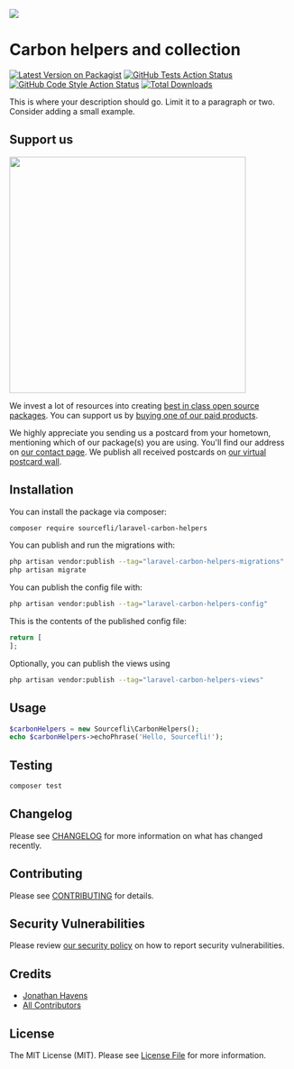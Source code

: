 
[<img src="https://github-ads.s3.eu-central-1.amazonaws.com/support-ukraine.svg?t=1" />](https://supportukrainenow.org)

# Carbon helpers and collection 

[![Latest Version on Packagist](https://img.shields.io/packagist/v/sourcefli/laravel-carbon-helpers.svg?style=flat-square)](https://packagist.org/packages/sourcefli/laravel-carbon-helpers)
[![GitHub Tests Action Status](https://img.shields.io/github/workflow/status/sourcefli/laravel-carbon-helpers/run-tests?label=tests)](https://github.com/sourcefli/laravel-carbon-helpers/actions?query=workflow%3Arun-tests+branch%3Amain)
[![GitHub Code Style Action Status](https://img.shields.io/github/workflow/status/sourcefli/laravel-carbon-helpers/Check%20&%20fix%20styling?label=code%20style)](https://github.com/sourcefli/laravel-carbon-helpers/actions?query=workflow%3A"Check+%26+fix+styling"+branch%3Amain)
[![Total Downloads](https://img.shields.io/packagist/dt/sourcefli/laravel-carbon-helpers.svg?style=flat-square)](https://packagist.org/packages/sourcefli/laravel-carbon-helpers)

This is where your description should go. Limit it to a paragraph or two. Consider adding a small example.

## Support us

[<img src="https://github-ads.s3.eu-central-1.amazonaws.com/laravel-carbon-helpers.jpg?t=1" width="419px" />](https://spatie.be/github-ad-click/laravel-carbon-helpers)

We invest a lot of resources into creating [best in class open source packages](https://spatie.be/open-source). You can support us by [buying one of our paid products](https://spatie.be/open-source/support-us).

We highly appreciate you sending us a postcard from your hometown, mentioning which of our package(s) you are using. You'll find our address on [our contact page](https://spatie.be/about-us). We publish all received postcards on [our virtual postcard wall](https://spatie.be/open-source/postcards).

## Installation

You can install the package via composer:

```bash
composer require sourcefli/laravel-carbon-helpers
```

You can publish and run the migrations with:

```bash
php artisan vendor:publish --tag="laravel-carbon-helpers-migrations"
php artisan migrate
```

You can publish the config file with:

```bash
php artisan vendor:publish --tag="laravel-carbon-helpers-config"
```

This is the contents of the published config file:

```php
return [
];
```

Optionally, you can publish the views using

```bash
php artisan vendor:publish --tag="laravel-carbon-helpers-views"
```

## Usage

```php
$carbonHelpers = new Sourcefli\CarbonHelpers();
echo $carbonHelpers->echoPhrase('Hello, Sourcefli!');
```

## Testing

```bash
composer test
```

## Changelog

Please see [CHANGELOG](CHANGELOG.md) for more information on what has changed recently.

## Contributing

Please see [CONTRIBUTING](https://github.com/spatie/.github/blob/main/CONTRIBUTING.md) for details.

## Security Vulnerabilities

Please review [our security policy](../../security/policy) on how to report security vulnerabilities.

## Credits

- [Jonathan Havens](https://github.com/sourcefli)
- [All Contributors](../../contributors)

## License

The MIT License (MIT). Please see [License File](LICENSE.md) for more information.

